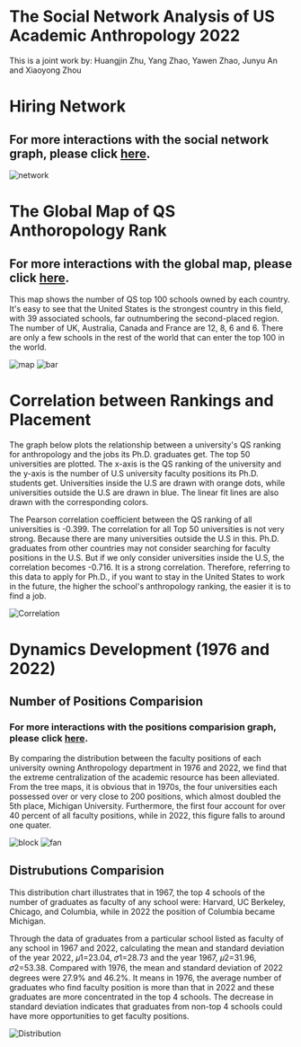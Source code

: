# The Social Network Analysis of US Academic Anthropology 2022
This is a joint work by: Huangjin Zhu, Yang Zhao, Yawen Zhao, Junyu An and Xiaoyong Zhou
# Hiring Network 
## For more interactions with the social network graph, please click [here](https://zyw-mia.github.io/The-Social-Network-Analysis-of-US-Academic-Anthropology-2022/social_network/social_network.html). 
![network](https://zyw-mia.github.io/The-Social-Network-Analysis-of-US-Academic-Anthropology-2022/social_network/network.png)

# The Global Map of QS Anthoropology Rank
## For more interactions with the global map, please click [here](https://zyw-mia.github.io/The-Social-Network-Analysis-of-US-Academic-Anthropology-2022/global_map/map-bar-morph.html).

This map shows the number of QS top 100 schools owned by each country. It's easy to see that the United States is the strongest country in this field, with 39 associated schools, far outnumbering the second-placed region. The number of UK, Australia, Canada and France are 12, 8, 6 and 6. There are only a few schools in the rest of the world that can enter the top 100 in the world.

![map](https://zyw-mia.github.io/The-Social-Network-Analysis-of-US-Academic-Anthropology-2022/global_map/global_map.png)
![bar](https://zyw-mia.github.io/The-Social-Network-Analysis-of-US-Academic-Anthropology-2022/global_map/bar.png) 

# Correlation between Rankings and Placement

The graph below plots the relationship between a university's QS ranking for anthropology and the jobs its Ph.D. graduates get. The top 50 universities are plotted. The x-axis is the QS ranking of the university and the y-axis is the number of U.S university faculty positions its Ph.D. students get. Universities inside the U.S are drawn with orange dots, while universities outside the U.S are drawn in blue. The linear fit lines are also drawn with the corresponding colors.

  The Pearson correlation coefficient between the QS ranking of all universities is -0.399. The correlation for all Top 50 universities is not very strong. Because there are many universities outside the U.S in this. Ph.D. graduates from other countries may not consider searching for faculty positions in the U.S. But if we only consider universities inside the U.S, the correlation becomes -0.716. It is a strong correlation.
Therefore, referring to this data to apply for Ph.D., if you want to stay in the United States to work in the future, the higher the school's anthropology ranking, the easier it is to find a job.

![Correlation](https://zyw-mia.github.io/The-Social-Network-Analysis-of-US-Academic-Anthropology-2022/correlation/linearplot.png)

# Dynamics Development (1976 and 2022)
## Number of Positions Comparision
### For more interactions with the positions comparision graph, please click [here](https://zyw-mia.github.io/The-Social-Network-Analysis-of-US-Academic-Anthropology-2022/positions_comparison/index.html).

By comparing the distribution between the faculty positions of each university owning Anthropology department in 1976 and 2022, we find that the extreme centralization of the academic resource has been alleviated. From the tree maps, it is obvious that in 1970s, the four universities each possessed over or very close to 200 positions, which almost doubled the 5th place, Michigan University. Furthermore, the first four account for over 40 percent of all faculty positions, while in 2022, this figure falls to around one quater.

![block](https://zyw-mia.github.io/The-Social-Network-Analysis-of-US-Academic-Anthropology-2022/positions_comparison/block.png)
![fan](https://zyw-mia.github.io/The-Social-Network-Analysis-of-US-Academic-Anthropology-2022/positions_comparison/fan.png)


## Distrubutions Comparision
This distribution chart illustrates that in 1967, the top 4 schools of the number of graduates as faculty of any school were: Harvard, UC Berkeley, Chicago, and Columbia, while in 2022 the position of Columbia became Michigan.

  Through the data of graduates from a particular school listed as faculty of any school in 1967 and 2022, calculating the mean and standard deviation of the year 2022, 𝜇1=23.04, 𝜎1=28.73 and the year 1967, 𝜇2=31.96, 𝜎2=53.38. Compared with 1976, the mean and standard deviation of 2022 degrees were 27.9% and 46.2%. It means in 1976, the average number of graduates who find faculty position is more than that in 2022 and these graduates are more concentrated in the top 4 schools. The decrease in standard deviation indicates that graduates from non-top 4 schools could have more opportunities to get faculty positions.

![Distribution](https://zyw-mia.github.io/The-Social-Network-Analysis-of-US-Academic-Anthropology-2022/distribution/distribution.png)


